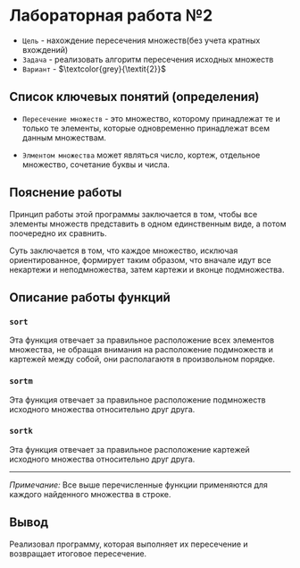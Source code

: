 
# Лабораторная работа №2

- `Цель` - нахождение пересечения множеств(без учета кратных вхождений)
- `Задача` - реализовать алгоритм пересечения исходных множеств
- `Вариант` - $\textcolor{grey}{\textit{2}}$

## Список ключевых понятий (определения)

- `Пересечение множеств` - это множество, которому принадлежат те и только те элементы, которые одновременно принадлежат всем данным множествам.

- `Элментом множества` может являться число, кортеж, отдельное множество, сочетание буквы и числа.

## Пояснение работы


Принцип работы этой программы заключается в том, чтобы все элементы множеств представить в одном единственным виде, а потом поочередно их сравнить.

Суть заключается в том, что каждое множество, исключая ориентированное, формирует таким образом, что вначале идут все некартежи и неподмножества, затем картежи и вконце подмножества. 

## Описание работы функций

### `sort`
Эта функция отвечает за правильное расположение всех элементов множества, не обращая внимания на расположение подмножеств и картежей между собой, они располагаютя в произвольном порядке. 

### `sortm`
Эта функция отвечает за правильное расположение подмножеств исходного множества относительно друг друга. 

### `sortk`
Эта функция отвечает за правильное расположение картежей исходного множества относительно друг друга. 

---
*Примечание:*
Все выше перечисленные функции применяются для каждого найденного множества в строке.

## Вывод

Реализовал программу, которая выполняет их пересечение и возвращает итоговое пересечение.
